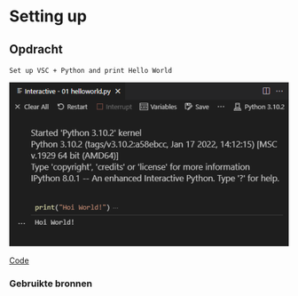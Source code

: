 # **Setting up**

## **Opdracht**

    Set up VSC + Python and print Hello World

![SS](../00_includes/PRG/01.01.png)

[Code](../Python/Scripts/01helloworld.py)

### **Gebruikte bronnen**

